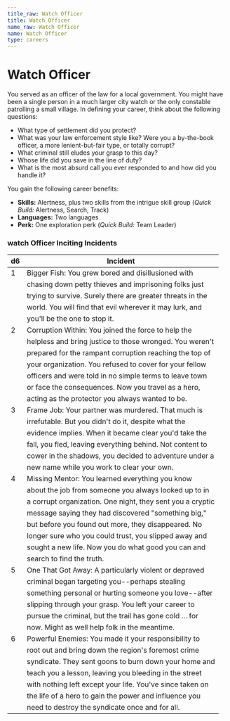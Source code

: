 ```yaml
---
title_raw: Watch Officer
title: Watch Officer
name_raw: Watch Officer
name: Watch Officer
type: careers
---
```


# Watch Officer

You served as an officer of the law for a local government. You might have been a single person in a much larger city watch or the only constable patrolling a small village. In defining your career, think about the following questions:

- What type of settlement did you protect?
- What was your law enforcement style like? Were you a by-the-book officer, a more lenient-but-fair type, or totally corrupt?
- What criminal still eludes your grasp to this day?
- Whose life did you save in the line of duty?
- What is the most absurd call you ever responded to and how did you handle it?

You gain the following career benefits:

- **Skills:** Alertness, plus two skills from the intrigue skill group (*Quick Build:* Alertness, Search, Track)
- **Languages:** Two languages
- **Perk:** One exploration perk (*Quick Build:* Team Leader)

### **watch Officer Inciting Incidents**

| d6  | Incident                                                   |
| --- | ---------------------------------------------------------- |
| 1   | Bigger Fish: You grew bored and disillusioned with         |
|     | chasing down petty thieves and imprisoning folks just      |
|     | trying to survive. Surely there are greater threats in the |
|     | world. You will find that evil wherever it may lurk, and   |
|     | you'll be the one to stop it.                              |
| 2   | Corruption Within: You joined the force to help the        |
|     | helpless and bring justice to those wronged. You weren't   |
|     | prepared for the rampant corruption reaching the top of    |
|     | your organization. You refused to cover for your fellow    |
|     | officers and were told in no simple terms to leave town    |
|     | or face the consequences. Now you travel as a hero,        |
|     | acting as the protector you always wanted to be.           |
| 3   | Frame Job: Your partner was murdered. That much is         |
|     | irrefutable. But you didn't do it, despite what the        |
|     | evidence implies. When it became clear you'd take the      |
|     | fall, you fled, leaving everything behind. Not content to  |
|     | cower in the shadows, you decided to adventure under a     |
|     | new name while you work to clear your own.                 |
| 4   | Missing Mentor: You learned everything you know            |
|     | about the job from someone you always looked up to in      |
|     | a corrupt organization. One night, they sent you a cryptic |
|     | message saying they had discovered "something big,"        |
|     | but before you found out more, they disappeared. No        |
|     | longer sure who you could trust, you slipped away and      |
|     | sought a new life. Now you do what good you can and        |
|     | search to find the truth.                                  |
| 5   | One That Got Away: A particularly violent or depraved      |
|     | criminal began targeting you--perhaps stealing             |
|     | something personal or hurting someone you love--after      |
|     | slipping through your grasp. You left your career to       |
|     | pursue the criminal, but the trail has gone cold ... for   |
|     | now. Might as well help folk in the meantime.              |
| 6   | Powerful Enemies: You made it your responsibility to       |
|     | root out and bring down the region's foremost crime        |
|     | syndicate. They sent goons to burn down your home and      |
|     | teach you a lesson, leaving you bleeding in the street     |
|     | with nothing left except your life. You've since taken on  |
|     | the life of a hero to gain the power and influence you     |
|     | need to destroy the syndicate once and for all.            |
